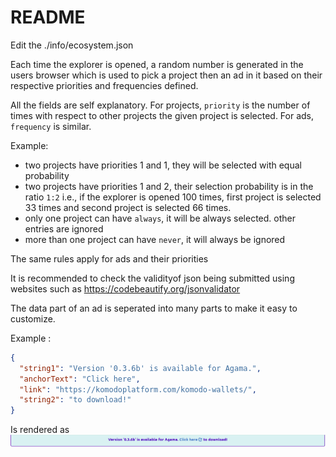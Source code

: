 # README

Edit the ./info/ecosystem.json

Each time the explorer is opened, a random number is generated in the users browser which is used to pick a project then an ad in it based on their respective priorities and frequencies defined.

All the fields are self explanatory. For projects, `priority` is the number of times with respect to other projects the given project is selected. For ads, `frequency` is similar.

Example:

- two projects have priorities 1 and 1, they will be selected with equal probability
- two projects have priorities 1 and 2, their selection probability is in the ratio `1:2` i.e., if the explorer is opened 100 times, first project is selected 33 times and second project is selected 66 times.
- only one project can have `always`, it will be always selected. other entries are ignored
- more than one project can have `never`, it will always be ignored

The same rules apply for ads and their priorities

It is recommended to check the validityof json being submitted using websites such as https://codebeautify.org/jsonvalidator

The data part of an ad is seperated into many parts to make it easy to customize.

Example :

```json
{
  "string1": "Version '0.3.6b' is available for Agama.",
  "anchorText": "Click here",
  "link": "https://komodoplatform.com/komodo-wallets/",
  "string2": "to download!"
}
```

Is rendered as
![data-rendered](./example-render.png)
